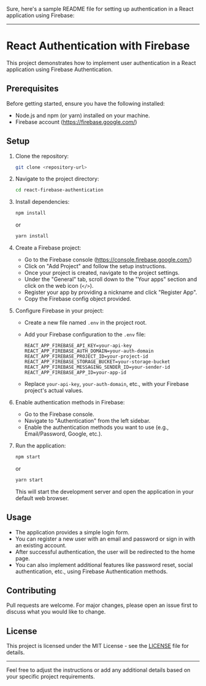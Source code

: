 Sure, here's a sample README file for setting up authentication in a React application using Firebase:

---

# React Authentication with Firebase

This project demonstrates how to implement user authentication in a React application using Firebase Authentication.

## Prerequisites

Before getting started, ensure you have the following installed:

- Node.js and npm (or yarn) installed on your machine.
- Firebase account (https://firebase.google.com/)

## Setup

1. Clone the repository:

   ```bash
   git clone <repository-url>
   ```

2. Navigate to the project directory:

   ```bash
   cd react-firebase-authentication
   ```

3. Install dependencies:

   ```bash
   npm install
   ```

   or

   ```bash
   yarn install
   ```

4. Create a Firebase project:

   - Go to the Firebase console (https://console.firebase.google.com/)
   - Click on "Add Project" and follow the setup instructions.
   - Once your project is created, navigate to the project settings.
   - Under the "General" tab, scroll down to the "Your apps" section and click on the web icon (`</>`).
   - Register your app by providing a nickname and click "Register App".
   - Copy the Firebase config object provided.

5. Configure Firebase in your project:

   - Create a new file named `.env` in the project root.
   - Add your Firebase configuration to the `.env` file:

     ```
     REACT_APP_FIREBASE_API_KEY=your-api-key
     REACT_APP_FIREBASE_AUTH_DOMAIN=your-auth-domain
     REACT_APP_FIREBASE_PROJECT_ID=your-project-id
     REACT_APP_FIREBASE_STORAGE_BUCKET=your-storage-bucket
     REACT_APP_FIREBASE_MESSAGING_SENDER_ID=your-sender-id
     REACT_APP_FIREBASE_APP_ID=your-app-id
     ```

   - Replace `your-api-key`, `your-auth-domain`, etc., with your Firebase project's actual values.

6. Enable authentication methods in Firebase:

   - Go to the Firebase console.
   - Navigate to "Authentication" from the left sidebar.
   - Enable the authentication methods you want to use (e.g., Email/Password, Google, etc.).

7. Run the application:

   ```bash
   npm start
   ```

   or

   ```bash
   yarn start
   ```

   This will start the development server and open the application in your default web browser.

## Usage

- The application provides a simple login form.
- You can register a new user with an email and password or sign in with an existing account.
- After successful authentication, the user will be redirected to the home page.
- You can also implement additional features like password reset, social authentication, etc., using Firebase Authentication methods.

## Contributing

Pull requests are welcome. For major changes, please open an issue first to discuss what you would like to change.

## License

This project is licensed under the MIT License - see the [LICENSE](LICENSE) file for details.

---

Feel free to adjust the instructions or add any additional details based on your specific project requirements.
